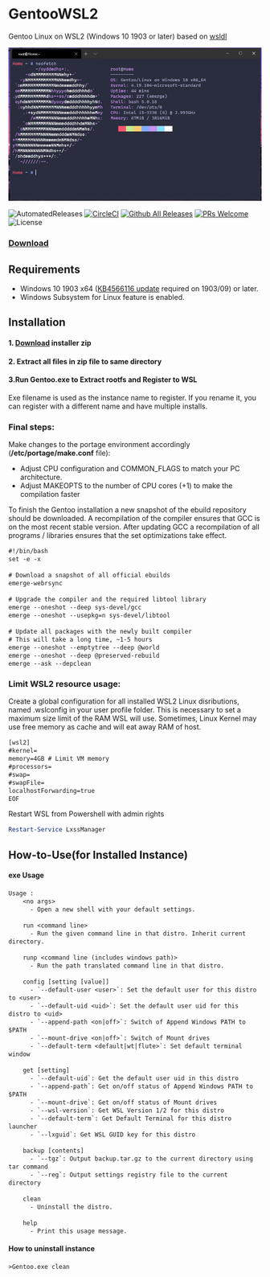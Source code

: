 # GentooWSL2
Gentoo Linux on WSL2 (Windows 10 1903 or later)
based on [wsldl](https://github.com/yuk7/wsldl)

![screenshot](https://github.com/VPraharsha03/GentooWSL2/blob/main/img/screenshot.jpg?raw=true)

![AutomatedReleases](https://img.shields.io/badge/-Automated%20Releases-success?logo=circleci&style=plastic)
[![CircleCI](https://img.shields.io/badge/-PASSED-brightgreen?logo=circleci)](https://circleci.com/gh/VPraharsha03/GentooWSL2)
[![Github All Releases](http://img.shields.io/github/downloads/VPraharsha03/GentooWSL2/total.svg?style=flat-square)](https://github.com/VPraharsha03/GentooWSL2/releases/latest)
[![PRs Welcome](https://img.shields.io/badge/PRs-welcome-brightgreen.svg?style=flat-square)](http://makeapullrequest.com)
![License](https://img.shields.io/github/license/yuk7/AlpineWSL.svg?style=flat-square)

### [Download](https://github.com/VPraharsha03/GentooWSL2/releases)


## Requirements
* Windows 10 1903 x64 ([KB4566116 update](https://www.catalog.update.microsoft.com/Search.aspx?q=KB4566116) required on 1903/09) or later.
* Windows Subsystem for Linux feature is enabled.

## Installation
#### 1. [Download](https://github.com/VPraharsha03/GentooWSL2/releases) installer zip

#### 2. Extract all files in zip file to same directory

#### 3.Run Gentoo.exe to Extract rootfs and Register to WSL
Exe filename is used as the instance name to register.
If you rename it, you can register with a different name and have multiple installs.

### Final steps:
Make changes to the portage environment accordingly (**/etc/portage/make.conf** file):
* Adjust CPU configuration and COMMON_FLAGS to match your PC architecture.
* Adjust MAKEOPTS to the number of CPU cores (+1) to make the compilation faster

To finish the Gentoo installation a new snapshot of the ebuild repository should be downloaded. A recompilation of the compiler ensures that GCC is on the most recent stable version. After updating GCC a recompilation of all programs / libraries ensures that the set optimizations take effect.

```shell
#!/bin/bash
set -e -x

# Download a snapshot of all official ebuilds
emerge-webrsync

# Upgrade the compiler and the required libtool library
emerge --oneshot --deep sys-devel/gcc
emerge --oneshot --usepkg=n sys-devel/libtool

# Update all packages with the newly built compiler
# This will take a long time, ~1-5 hours
emerge --oneshot --emptytree --deep @world
emerge --oneshot --deep @preserved-rebuild
emerge --ask --depclean
```

### Limit WSL2 resource usage:
Create a global configuration for all installed WSL2 Linux disributions, named .wslconfig in your user profile folder. This is necessary to set a maximum size limit of the RAM WSL will use. Sometimes, Linux Kernel may use free memory as cache and will eat away RAM of host. 

```dos
[wsl2]
#kernel=
memory=4GB # Limit VM memory
#processors=
#swap=
#swapFile=
localhostForwarding=true
EOF
``` 
Restart WSL from Powershell with admin rights
```powershell
Restart-Service LxssManager
```

## How-to-Use(for Installed Instance)
#### exe Usage
```dos
Usage :
    <no args>
      - Open a new shell with your default settings.

    run <command line>
      - Run the given command line in that distro. Inherit current directory.

    runp <command line (includes windows path)>
      - Run the path translated command line in that distro.

    config [setting [value]]
      - `--default-user <user>`: Set the default user for this distro to <user>
      - `--default-uid <uid>`: Set the default user uid for this distro to <uid>
      - `--append-path <on|off>`: Switch of Append Windows PATH to $PATH
      - `--mount-drive <on|off>`: Switch of Mount drives
      - `--default-term <default|wt|flute>`: Set default terminal window

    get [setting]
      - `--default-uid`: Get the default user uid in this distro
      - `--append-path`: Get on/off status of Append Windows PATH to $PATH
      - `--mount-drive`: Get on/off status of Mount drives
      - `--wsl-version`: Get WSL Version 1/2 for this distro
      - `--default-term`: Get Default Terminal for this distro launcher
      - `--lxguid`: Get WSL GUID key for this distro

    backup [contents]
      - `--tgz`: Output backup.tar.gz to the current directory using tar command
      - `--reg`: Output settings registry file to the current directory

    clean
      - Uninstall the distro.

    help
      - Print this usage message.
```


#### How to uninstall instance
```dos
>Gentoo.exe clean

```
